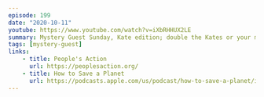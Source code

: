```yaml
---
episode: 199
date: "2020-10-11"
youtube: https://www.youtube.com/watch?v=iXbRHHUX2LE
summary: Mystery Guest Sunday, Kate edition; double the Kates or your money back
tags: [mystery-guest]
links:
    - title: People's Action
      url: https://peoplesaction.org/
    - title: How to Save a Planet
      url: https://podcasts.apple.com/us/podcast/how-to-save-a-planet/id1525955817?i=1000492414039
---
```

